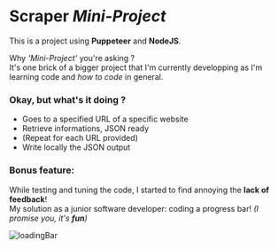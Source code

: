 # Scraper _Mini-Project_

This is a project using **Puppeteer** and **NodeJS**.

Why _'Mini-Project'_ you're asking ?  
It's one brick of a bigger project that I'm currently developping as I'm learning code and _how to code_ in general.  

### Okay, but what's it doing ?

- Goes to a specified URL of a specific website
- Retrieve informations, JSON ready
- (Repeat for each URL provided)  
- Write locally the JSON output

### Bonus feature:

While testing and tuning the code, I started to find annoying the **lack of feedback**!  
My solution as a junior software developer: coding a progress bar! _(I promise you, it's ***fun***)_

![loadingBar](https://github.com/EliDevToBe/scraper/assets/158275307/71ced2a4-9132-44fc-9ef4-87c58bffe099)
